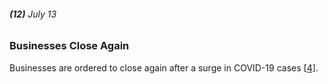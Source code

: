 ###### **(12)** July 13

### Businesses Close Again

Businesses are ordered to close again after a surge in COVID-19 cases [[4]](https://calmatters.org/health/coronavirus/2020/04/gavin-newsom-coronavirus-updates-timeline/).